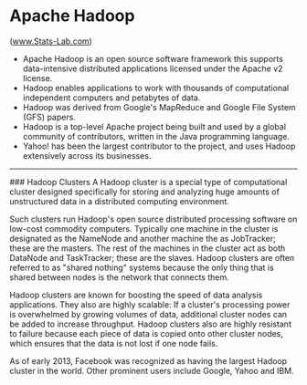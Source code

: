 Apache Hadoop 
==========================
(www.Stats-Lab.com)
- Apache Hadoop is an open source software framework this supports data-intensive distributed applications licensed under the Apache v2 license. 
- Hadoop enables applications to work with thousands of computational independent computers and petabytes of data. 
- Hadoop was derived from Google's MapReduce and Google File System (GFS) papers. 
- Hadoop is a top-level Apache project being built and used by a global community of contributors, written in the Java programming language. 
- Yahoo! has been the largest contributor to the project, and uses Hadoop extensively across its businesses.

<hr>
### Hadoop Clusters
A Hadoop cluster is a special type of computational cluster designed specifically for storing and analyzing huge amounts of unstructured data in a distributed computing environment. 

Such clusters run Hadoop's open source distributed processing software on low-cost commodity computers. Typically one machine in the cluster is designated as the NameNode and another machine the as JobTracker; these are the masters. The rest of the machines in the cluster act as both DataNode and TaskTracker; these are the slaves. Hadoop clusters are often referred to as "shared nothing" systems because the only thing that is shared between nodes is the network that connects them. 

Hadoop clusters are known for boosting the speed of data analysis applications. They also are highly scalable: If a cluster's processing power is overwhelmed by growing volumes of data, additional cluster nodes can be added to increase throughput. Hadoop clusters also are highly resistant to failure because each piece of data is copied onto other cluster nodes, which ensures that the data is not lost if one node fails.

As of early 2013, Facebook was recognized as having the largest Hadoop cluster in the world. Other prominent users include Google, Yahoo and IBM.
